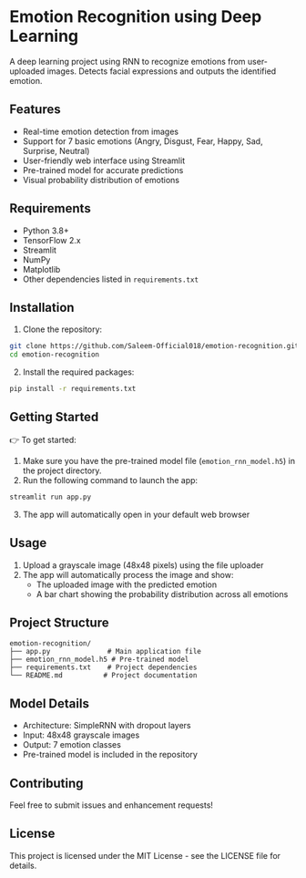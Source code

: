 # Emotion Recognition using Deep Learning

A deep learning project using RNN to recognize emotions from user-uploaded images. Detects facial expressions and outputs the identified emotion.

## Features
- Real-time emotion detection from images
- Support for 7 basic emotions (Angry, Disgust, Fear, Happy, Sad, Surprise, Neutral)
- User-friendly web interface using Streamlit
- Pre-trained model for accurate predictions
- Visual probability distribution of emotions

## Requirements
- Python 3.8+
- TensorFlow 2.x
- Streamlit
- NumPy
- Matplotlib
- Other dependencies listed in `requirements.txt`

## Installation
1. Clone the repository:
```bash
git clone https://github.com/Saleem-Official018/emotion-recognition.git
cd emotion-recognition
```

2. Install the required packages:
```bash
pip install -r requirements.txt
```

## Getting Started
👉 To get started:

1. Make sure you have the pre-trained model file (`emotion_rnn_model.h5`) in the project directory.
2. Run the following command to launch the app:
```bash
streamlit run app.py
```
3. The app will automatically open in your default web browser

## Usage
1. Upload a grayscale image (48x48 pixels) using the file uploader
2. The app will automatically process the image and show:
   - The uploaded image with the predicted emotion
   - A bar chart showing the probability distribution across all emotions

## Project Structure
```
emotion-recognition/
├── app.py              # Main application file
├── emotion_rnn_model.h5 # Pre-trained model
├── requirements.txt    # Project dependencies
└── README.md          # Project documentation
```

## Model Details
- Architecture: SimpleRNN with dropout layers
- Input: 48x48 grayscale images
- Output: 7 emotion classes
- Pre-trained model is included in the repository

## Contributing
Feel free to submit issues and enhancement requests!

## License
This project is licensed under the MIT License - see the LICENSE file for details.
